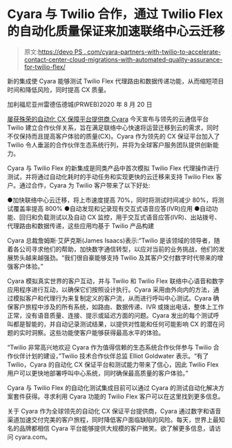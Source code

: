 # Cyara 与 Twilio 合作，通过 Twilio Flex 的自动化质量保证来加速联络中心云迁移

> 原文:[https://devo PS . com/cyara-partners-with-twilio-to-accelerate-contact-center-cloud-migrations-with-automated-quality-assurance-for-twilio-flex/](https://devops.com/cyara-partners-with-twilio-to-accelerate-contact-center-cloud-migrations-with-automated-quality-assurance-for-twilio-flex/)

新的集成使 Cyara 能够测试 Twilio Flex 代理路由和数据传递功能，从而缩短项目时间和降低风险，同时提高 CX 质量。

加利福尼亚州雷德伍德城(PRWEB)2020 年 8 月 20 日

[屡获殊荣的自动化 CX 保障平台提供商 Cyara](https://www.cyara.com/ "Cyara") 今天宣布与领先的云通信平台 Twilio 建立合作伙伴关系，旨在满足联络中心快速将运营迁移到云的需求，同时不仅保持而且提高客户体验的质量(CX)。Cyara 作为领先的 CX 保证平台加入了 Twilio 令人垂涎的合作伙伴生态系统行列，并将为全球客户服务团队提供创新能力。

Cyara 与 Twilio Flex 的新集成是同类产品中首次模拟 Twilio Flex 代理操作进行测试，并将通过自动化耗时的手动任务和实现更快的云迁移来支持 Twilio Flex 客户。通过合作，Cyara 为 Twilio 客户带来了以下好处:

●加快联络中心云迁移，将上市速度提高 70%，同时将测试时间减少 80%，将测试覆盖率提高 800%
●自动发现和记录现有交互式语音应答(IVR)应用
●自动功能、回归和负载测试以及自动 CX 监控，用于交互式语音应答(IVR)、出站拨号、代理路由和数据传递，这些应用均基于 Twilio 产品构建

Cyara 总裁詹姆斯·艾萨克斯(James Isaacs)表示:“Twilio 是该领域的领导者，随着各公司寻求他们的帮助，加快数字通信转型，以应对当前的业务挑战，他们的发展势头越来越强劲。“我们很自豪能够支持 Twilio 及其客户交付数字时代带来的增强客户体验。”

Cyara 模拟真实世界的客户互动，并与 Twilio 和 Twilio Flex 联络中心语音和数字应用程序进行互动，以确保它们按照设计执行。Cyara 采用由外向内的方法，通过模拟客户和代理行为来复制定义的客户流，从而进行呼叫中心测试。Cyara 确保客户旅程中涉及的所有系统，如路由、数据传递、IVR 或拨出电话，整体上工作正常，没有语音质量、连接、提示或延迟方面的问题。Cyara 发出的每个测试呼叫都是智能的，并自动记录测试结果，以提供对性能和任何可能影响 CX 的潜在问题的实时洞察。这些功能使客户能够获得最高水平的体验。

“Twilio 非常高兴地欢迎 Cyara 作为值得信赖的生态系统合作伙伴参与 Twilio 合作伙伴计划的建设，”Twilio 技术合作伙伴总监 Elliot Goldwater 表示。“有了 Twilio，Cyara 的自动化 CX 保证平台和测试能力带来了信心，因此 Twilio Flex 用户可以更快地部署呼叫中心系统，同时确保最高质量的客户体验。”

Cyara 与 Twilio Flex 的自动化测试集成目前可以通过 Cyara 的测试自动化解决方案套件获得。寻求利用 Cyara 功能的 Twilio Flex 客户可以在这里找到更多信息。

关于 Cyara
作为全球领先的自动化 CX 保证平台提供商，Cyara 通过数字和语音渠道加速交付完美的客户旅程，同时降低客户面临缺陷的风险。每天，世界上最知名的品牌都相信 Cyara 平台能够提供大规模的客户微笑。欲了解更多信息，请访问 cyara.com。